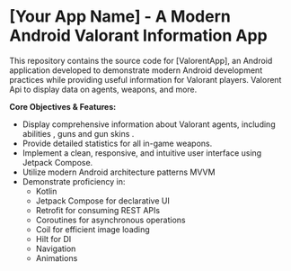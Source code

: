 # [Your App Name] - A Modern Android Valorant Information App

This repository contains the source code for [ValorentApp], an Android application developed to demonstrate modern Android development practices while providing useful information for Valorant players. Valorent Api to display data on agents, weapons, and more.

**Core Objectives & Features:**

*   Display comprehensive information about Valorant agents, including abilities , guns and gun skins .
*   Provide detailed statistics for all in-game weapons.
*   Implement a clean, responsive, and intuitive user interface using Jetpack Compose.
*   Utilize modern Android architecture patterns  MVVM
*   Demonstrate proficiency in:
    *   Kotlin
    *   Jetpack Compose for declarative UI
    *   Retrofit for consuming REST APIs
    *   Coroutines for asynchronous operations
    *   Coil for efficient image loading
    *   Hilt for DI 
    *   Navigation
    *   Animations


